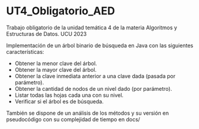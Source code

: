 # UT4_Obligatorio_AED
Trabajo obligatorio de la unidad temática 4 de la materia Algoritmos y Estructuras de Datos. UCU 2023

Implementación de un árbol binario de búsqueda en Java con las siguientes características:

* Obtener la menor clave del árbol.
* Obtener la mayor clave del árbol.
* Obtener la clave inmediata anterior a una clave dada (pasada por parámetro).
* Obtener la cantidad de nodos de un nivel dado (por parámetro).
* Listar todas las hojas cada una con su nivel.
* Verificar si el árbol es de búsqueda.

También se dispone de un análisis de los métodos y su versión en pseudocódigo con su complejidad de tiempo en docs/
